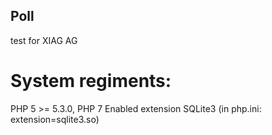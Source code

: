 ## Poll
test for XIAG AG

# System regiments:
PHP 5 >= 5.3.0, PHP 7
Enabled extension SQLite3 (in php.ini: extension=sqlite3.so)
